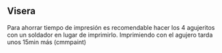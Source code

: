 ## Visera

Para ahorrar tiempo de impresión es recomendable hacer los 4 agujeritos con un soldador en lugar de imprimirlo. Imprimiendo con el agujero tarda unos 15min más (cmmpaint)
